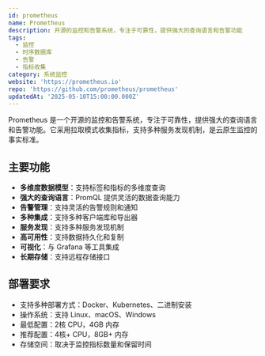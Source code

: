 ```yaml
---
id: prometheus
name: Prometheus
description: 开源的监控和告警系统，专注于可靠性，提供强大的查询语言和告警功能
tags:
  - 监控
  - 时序数据库
  - 告警
  - 指标收集
category: 系统监控
website: 'https://prometheus.io'
repo: 'https://github.com/prometheus/prometheus'
updatedAt: '2025-05-10T15:00:00.000Z'
---
```


Prometheus 是一个开源的监控和告警系统，专注于可靠性，提供强大的查询语言和告警功能。它采用拉取模式收集指标，支持多种服务发现机制，是云原生监控的事实标准。

## 主要功能

- **多维度数据模型**：支持标签和指标的多维度查询
- **强大的查询语言**：PromQL 提供灵活的数据查询能力
- **告警管理**：支持灵活的告警规则和通知
- **多种集成**：支持多种客户端库和导出器
- **服务发现**：支持多种服务发现机制
- **高可用性**：支持数据持久化和复制
- **可视化**：与 Grafana 等工具集成
- **长期存储**：支持远程存储接口

## 部署要求

- 支持多种部署方式：Docker、Kubernetes、二进制安装
- 操作系统：支持 Linux、macOS、Windows
- 最低配置：2核 CPU，4GB 内存
- 推荐配置：4核+ CPU，8GB+ 内存
- 存储空间：取决于监控指标数量和保留时间 